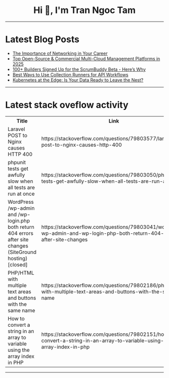 <h1 align="center">Hi 👋, I'm Tran Ngoc Tam</h1>

---

# Latest Blog Posts 
<!-- BLOG-POST-LIST:START -->
- [The Importance of Networking in Your Career](https://dev.to/erinholand321/the-importance-of-networking-in-your-career-1d5d)
- [Top Open-Source &amp; Commercial Multi-Cloud Management Platforms in 2025](https://dev.to/lightningdev123/top-open-source-commercial-multi-cloud-management-platforms-in-2025-ch8)
- [100+ Builders Signed Up for the ScrumBuddy Beta - Here’s Why](https://dev.to/scrumbuddyai/100-builders-signed-up-for-the-scrumbuddy-beta-heres-why-47l9)
- [Best Ways to Use Collection Runners for API Workflows](https://dev.to/requestly/best-ways-to-use-collection-runners-for-api-workflows-2l7k)
- [Kubernetes at the Edge: Is Your Data Ready to Leave the Nest?](https://dev.to/karthik_n/kubernetes-at-the-edge-is-your-data-ready-to-leave-the-nest-210h)
<!-- BLOG-POST-LIST:END -->

---

# Latest stack oveflow activity
<table>
  <tr><th>Title</th><th>Link</th></tr>
  <!-- STACKOVERFLOW:START --><tr><td>Laravel POST to Nginx causes HTTP 400</td><td>https://stackoverflow.com/questions/79803577/laravel-post-to-nginx-causes-http-400</td></tr><tr><td>phpunit tests get awfully slow when all tests are run at once</td><td>https://stackoverflow.com/questions/79803050/phpunit-tests-get-awfully-slow-when-all-tests-are-run-at-once</td></tr><tr><td>WordPress /wp-admin and /wp-login.php both return 404 errors after site changes &lpar;SiteGround hosting&rpar; [closed]</td><td>https://stackoverflow.com/questions/79803041/wordpress-wp-admin-and-wp-login-php-both-return-404-errors-after-site-changes</td></tr><tr><td>PHP/HTML with multiple text areas and buttons with the same name</td><td>https://stackoverflow.com/questions/79802186/php-html-with-multiple-text-areas-and-buttons-with-the-same-name</td></tr><tr><td>How to convert a string in an array to variable using the array index in PHP</td><td>https://stackoverflow.com/questions/79802151/how-to-convert-a-string-in-an-array-to-variable-using-the-array-index-in-php</td></tr><!-- STACKOVERFLOW:END -->
</table>

---



